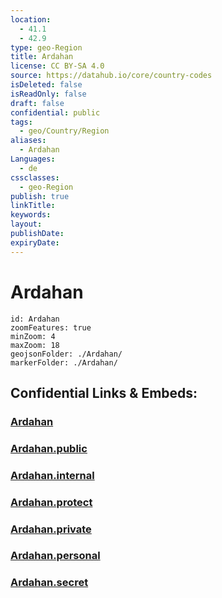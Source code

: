 ```yaml
---
location:
  - 41.1
  - 42.9
type: geo-Region
title: Ardahan
license: CC BY-SA 4.0
source: https://datahub.io/core/country-codes
isDeleted: false
isReadOnly: false
draft: false
confidential: public
tags:
  - geo/Country/Region
aliases:
  - Ardahan
Languages:
  - de
cssclasses:
  - geo-Region
publish: true
linkTitle:
keywords:
layout:
publishDate:
expiryDate:
---
```


# Ardahan

```leaflet
id: Ardahan
zoomFeatures: true 
minZoom: 4 
maxZoom: 18
geojsonFolder: ./Ardahan/
markerFolder: ./Ardahan/
```


## Confidential Links & Embeds: 

### [Ardahan](/_Standards/Earth/Continent/Europe/Europe~East/Turkey/Provinces~Turkey/Ardahan.md) 

### [Ardahan.public](/_public/Earth/Continent/Europe/Europe~East/Turkey/Provinces~Turkey/Ardahan.public.md) 

### [Ardahan.internal](/_internal/Earth/Continent/Europe/Europe~East/Turkey/Provinces~Turkey/Ardahan.internal.md) 

### [Ardahan.protect](/_protect/Earth/Continent/Europe/Europe~East/Turkey/Provinces~Turkey/Ardahan.protect.md) 

### [Ardahan.private](/_private/Earth/Continent/Europe/Europe~East/Turkey/Provinces~Turkey/Ardahan.private.md) 

### [Ardahan.personal](/_personal/Earth/Continent/Europe/Europe~East/Turkey/Provinces~Turkey/Ardahan.personal.md) 

### [Ardahan.secret](/_secret/Earth/Continent/Europe/Europe~East/Turkey/Provinces~Turkey/Ardahan.secret.md)

